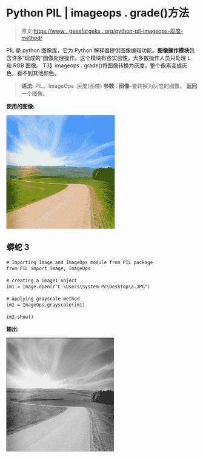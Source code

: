 # Python PIL | imageops . grade()方法

> 原文:[https://www . geesforgeks . org/python-pil-imageops-灰度-method/](https://www.geeksforgeeks.org/python-pil-imageops-greyscale-method/)

PIL 是 python 图像库，它为 Python 解释器提供图像编辑功能。**图像操作模块**包含许多“现成的”图像处理操作。这个模块有些实验性，大多数操作人员只处理 L 和 RGB 图像。
T3】imageops . grade()将图像转换为灰度。整个像素变成灰色，看不到其他颜色。

> **语法:** PIL。ImageOps .灰度(图像)
> **参数** :
> **图像**–要转换为灰度的图像。
> **返回**一个图像。

**使用的图像:**

![](img/4b273a4bc048b7e5f0b9251531c0415e.png)

## 蟒蛇 3

```
# Importing Image and ImageOps module from PIL package
from PIL import Image, ImageOps

# creating a image1 object
im1 = Image.open(r"C:\Users\System-Pc\Desktop\a.JPG")

# applying grayscale method
im2 = ImageOps.grayscale(im1)

im2.show()
```

**输出:**

![](img/305135f27ae5edd4659ce777f835e095.png)